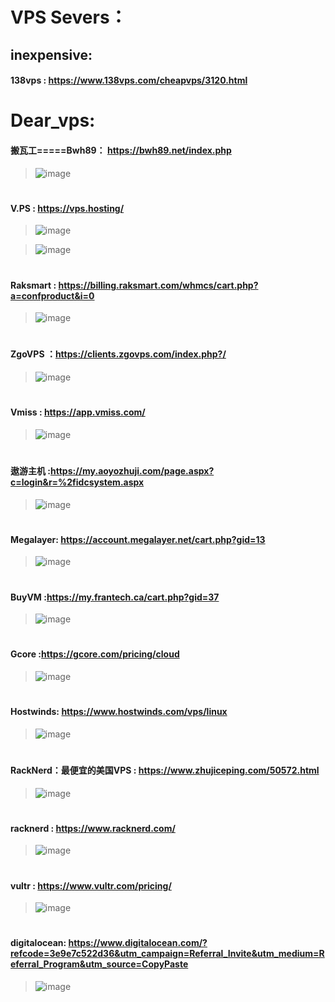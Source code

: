 # VPS Severs：
## inexpensive:

#### 138vps :  https://www.138vps.com/cheapvps/3120.html
  >
####   
  >
>#### 
  >
####   
  >
####   
  >
####   
  >
####   
  >
####   
  >
#### 

#### 

#### 

#### 

#### 

#### 



















































#
# Dear_vps:

#### 搬瓦工=====Bwh89： https://bwh89.net/index.php
  
  >![image](https://github.com/user-attachments/assets/a0b35952-7ebe-469b-b442-dc9f90ce44ca)
#
#### V.PS	: https://vps.hosting/

  >![image](https://github.com/user-attachments/assets/634ac97a-0cda-47d3-9541-e6ac34969580)

  >![image](https://github.com/user-attachments/assets/c183dff6-8f9f-4199-9d45-663c9325b0c7)
#
#### Raksmart : https://billing.raksmart.com/whmcs/cart.php?a=confproduct&i=0

  >![image](https://github.com/user-attachments/assets/77b0507b-ae0d-4e6e-99d8-5c641e4f769b)
#
#### ZgoVPS ：https://clients.zgovps.com/index.php?/

  >![image](https://github.com/user-attachments/assets/6cef2b5c-9a22-456a-b83c-53acd1e8723b)
#
#### Vmiss : https://app.vmiss.com/

  >![image](https://github.com/user-attachments/assets/e4d83703-4181-4b3f-a2c4-6799fb72fe8f)
#
#### 遨游主机 :https://my.aoyozhuji.com/page.aspx?c=login&r=%2fidcsystem.aspx

  >![image](https://github.com/user-attachments/assets/4dbb5a16-0370-4b6d-9bb2-79745a759489)
#
#### Megalayer: https://account.megalayer.net/cart.php?gid=13

  >![image](https://github.com/user-attachments/assets/753e09b7-9465-4c95-9829-f4f6c1d21d1f)
#
#### BuyVM :https://my.frantech.ca/cart.php?gid=37
  >![image](https://github.com/user-attachments/assets/b65af1c2-6915-45fe-8d6d-9459212d29f8)
#
#### Gcore :https://gcore.com/pricing/cloud
  >![image](https://github.com/user-attachments/assets/5a6e5bde-841f-4995-a37a-00de49699a70)
#
#### Hostwinds: https://www.hostwinds.com/vps/linux
  >![image](https://github.com/user-attachments/assets/154bf046-4add-4c79-b794-204c9afe66a1)
#
#### RackNerd：最便宜的美国VPS : https://www.zhujiceping.com/50572.html
  >![image](https://github.com/user-attachments/assets/9c9174bb-eb18-4f61-9084-cd522bd67a7d)
#
#### racknerd :  https://www.racknerd.com/

  >![image](https://github.com/user-attachments/assets/93bcbde7-a9f5-46e5-a2dc-0f7a61b67fc8)
#
#### vultr : https://www.vultr.com/pricing/
  >![image](https://github.com/user-attachments/assets/f87b54ea-38b0-4121-b83f-8507e5106e4f)
#
#### digitalocean: https://www.digitalocean.com/?refcode=3e9e7c522d36&utm_campaign=Referral_Invite&utm_medium=Referral_Program&utm_source=CopyPaste

  >![image](https://github.com/user-attachments/assets/b6f8a78d-e243-45ff-9482-f181a0abe3ec)
#
#### 
#### 
#### 
#### 
#### 
#### 
#### 
#### 
#### 
#### 
#### 
#### 
#### 
































































